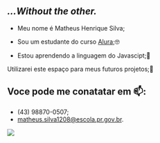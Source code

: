 ## *...Without the other.*

- Meu nome é Matheus Henrique Silva;

- Sou um estudante do curso [Alura](https//alura.com.br);🤓

- Estou aprendendo a linguagem do Javascipt;🌛

Utilizarei este espaço para meus futuros projetos;📓

## Voce pode me conatatar em 📫:

- (43) 98870-0507;
- matheus.silva1208@escola.pr.gov.br.


![](https://media1.tenor.com/m/SYtmb65FJ5MAAAAC/mcgonagall-cat.gif)
